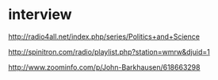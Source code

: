 interview
=========

http://radio4all.net/index.php/series/Politics+and+Science

http://spinitron.com/radio/playlist.php?station=wmrw&djuid=1

http://www.zoominfo.com/p/John-Barkhausen/618663298
